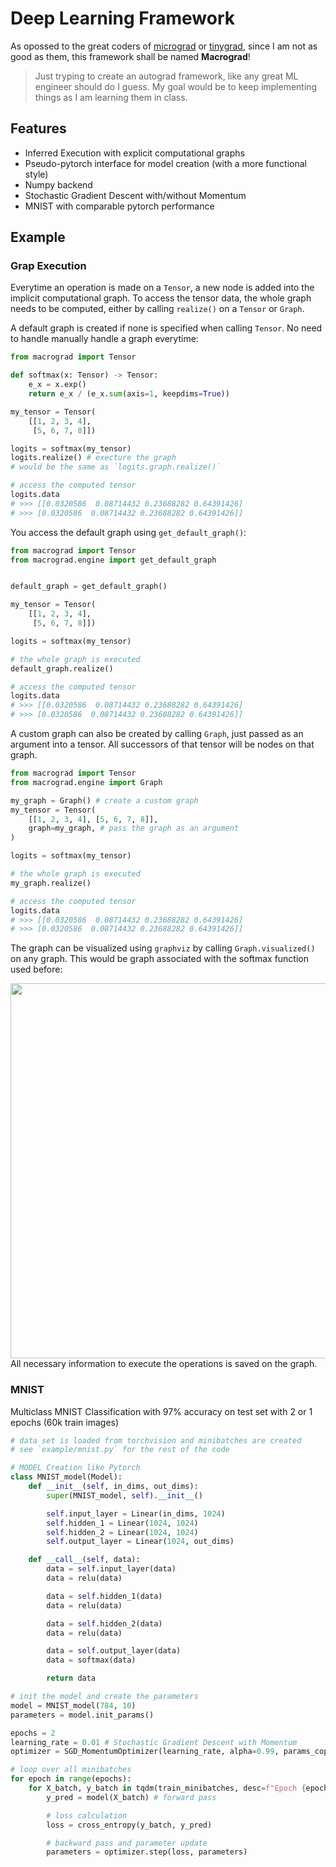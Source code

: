 # Deep Learning Framework

As opossed to the great coders of [micrograd](https://github.com/karpathy/micrograd) or [tinygrad](https://github.com/tinygrad/tinygrad), since I am not as good as them, this framework shall be named **Macrograd**!

> Just tryping to create an autograd framework, like any great ML engineer should do I guess. My goal would be to keep implementing things as I am learning them in class.

## Features
- Inferred Execution with explicit computational graphs
- Pseudo-pytorch interface for model creation (with a more functional style)
- Numpy backend
- Stochastic Gradient Descent with/without Momentum
- MNIST with comparable pytorch performance

## Example

### Grap Execution
Everytime an operation is made on a `Tensor`, a new node is added into the implicit computational graph. To access the tensor data,
the whole graph needs to be computed, either by calling `realize()` on a `Tensor` or `Graph`.

A default graph is created if none is specified when calling `Tensor`. No need to handle manually handle a graph everytime:
```python
from macrograd import Tensor

def softmax(x: Tensor) -> Tensor:
    e_x = x.exp()
    return e_x / (e_x.sum(axis=1, keepdims=True))

my_tensor = Tensor(
    [[1, 2, 3, 4],
     [5, 6, 7, 8]])

logits = softmax(my_tensor)
logits.realize() # execture the graph
# would be the same as `logits.graph.realize()`

# access the computed tensor
logits.data
# >>> [[0.0320586  0.08714432 0.23688282 0.64391426]
# >>> [0.0320586  0.08714432 0.23688282 0.64391426]]
```

You access the default graph using `get_default_graph()`:
```python
from macrograd import Tensor
from macrograd.engine import get_default_graph


default_graph = get_default_graph()

my_tensor = Tensor(
    [[1, 2, 3, 4],
     [5, 6, 7, 8]])

logits = softmax(my_tensor)

# the whole graph is executed
default_graph.realize()

# access the computed tensor
logits.data
# >>> [[0.0320586  0.08714432 0.23688282 0.64391426]
# >>> [0.0320586  0.08714432 0.23688282 0.64391426]]
```

A custom graph can also be created by calling `Graph`, just passed as an argument into a tensor.
All successors of that tensor will be nodes on that graph.
```python
from macrograd import Tensor
from macrograd.engine import Graph

my_graph = Graph() # create a custom graph
my_tensor = Tensor(
    [[1, 2, 3, 4], [5, 6, 7, 8]],
    graph=my_graph, # pass the graph as an argument
)

logits = softmax(my_tensor)

# the whole graph is executed
my_graph.realize()

# access the computed tensor
logits.data
# >>> [[0.0320586  0.08714432 0.23688282 0.64391426]
# >>> [0.0320586  0.08714432 0.23688282 0.64391426]]
```

The graph can be visualized using `graphviz` by calling `Graph.visualized()` on any graph. This would be graph associated with the softmax function used before:

<img src="https://github.com/user-attachments/assets/b331564b-935e-4118-97f9-3d6fdcd13ff9" widht='600' height='600'>
All necessary information to execute the operations is saved on the graph.


### MNIST
Multiclass MNIST Classification with 97% accuracy on test set with 2 or 1 epochs (60k train images)
```python
# data set is loaded from torchvision and minibatches are created
# see `example/mnist.py` for the rest of the code

# MODEL Creation like Pytorch
class MNIST_model(Model):
    def __init__(self, in_dims, out_dims):
        super(MNIST_model, self).__init__()

        self.input_layer = Linear(in_dims, 1024)
        self.hidden_1 = Linear(1024, 1024)
        self.hidden_2 = Linear(1024, 1024)
        self.output_layer = Linear(1024, out_dims)

    def __call__(self, data):
        data = self.input_layer(data)
        data = relu(data)

        data = self.hidden_1(data)
        data = relu(data)

        data = self.hidden_2(data)
        data = relu(data)

        data = self.output_layer(data)
        data = softmax(data)

        return data

# init the model and create the parameters
model = MNIST_model(784, 10)
parameters = model.init_params()

epochs = 2
learning_rate = 0.01 # Stochastic Gradient Descent with Momentum
optimizer = SGD_MomentumOptimizer(learning_rate, alpha=0.99, params_copy=parameters)

# loop over all minibatches
for epoch in range(epochs):
    for X_batch, y_batch in tqdm(train_minibatches, desc=f"Epoch {epoch + 1}/{epochs}"):
        y_pred = model(X_batch) # forward pass

        # loss calculation
        loss = cross_entropy(y_batch, y_pred)

        # backward pass and parameter update
        parameters = optimizer.step(loss, parameters)
```
